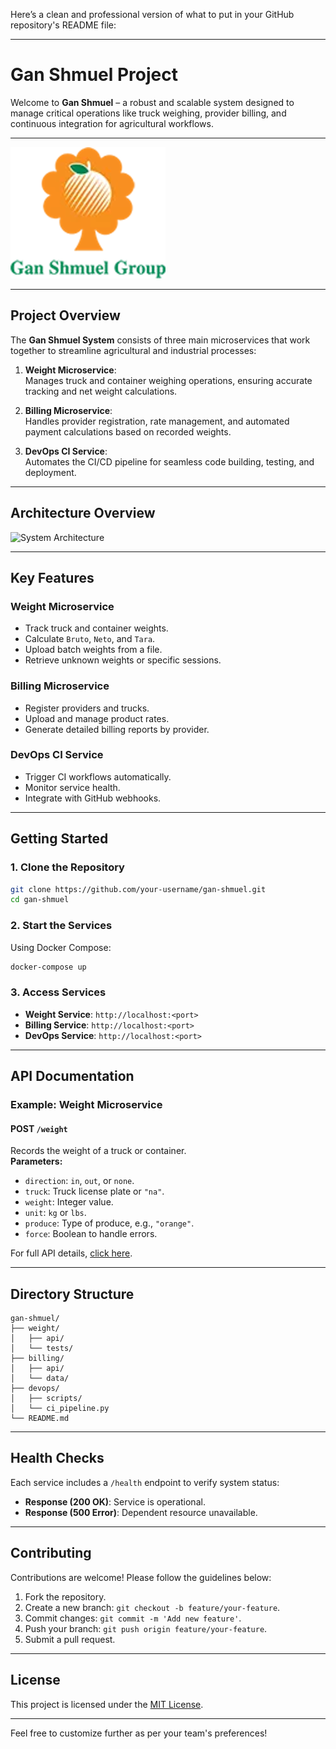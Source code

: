 Here’s a clean and professional version of what to put in your GitHub repository's README file:

---

# **Gan Shmuel Project**

Welcome to **Gan Shmuel** – a robust and scalable system designed to manage critical operations like truck weighing, provider billing, and continuous integration for agricultural workflows.

---

![Gan Shmuel Logo](images/logo.png "Gan Shmuel - Best Company")

---

## **Project Overview**

The **Gan Shmuel System** consists of three main microservices that work together to streamline agricultural and industrial processes:

1. **Weight Microservice**:  
   Manages truck and container weighing operations, ensuring accurate tracking and net weight calculations.

2. **Billing Microservice**:  
   Handles provider registration, rate management, and automated payment calculations based on recorded weights.

3. **DevOps CI Service**:  
   Automates the CI/CD pipeline for seamless code building, testing, and deployment.

---

## **Architecture Overview**

![System Architecture](https://trello.com/1/cards/673538a78927a4fe15d82ef5/attachments/673538b92027794208fc58e9/download/BC28C6FC-3680-4B46-8B4B-708C88A74374.jpeg "API Architecture")

---

## **Key Features**

### **Weight Microservice**
- Track truck and container weights.
- Calculate `Bruto`, `Neto`, and `Tara`.
- Upload batch weights from a file.
- Retrieve unknown weights or specific sessions.

### **Billing Microservice**
- Register providers and trucks.
- Upload and manage product rates.
- Generate detailed billing reports by provider.

### **DevOps CI Service**
- Trigger CI workflows automatically.
- Monitor service health.
- Integrate with GitHub webhooks.

---

## **Getting Started**

### **1. Clone the Repository**

```bash
git clone https://github.com/your-username/gan-shmuel.git
cd gan-shmuel
```

### **2. Start the Services**

Using Docker Compose:
```bash
docker-compose up
```

### **3. Access Services**
- **Weight Service**: `http://localhost:<port>`
- **Billing Service**: `http://localhost:<port>`
- **DevOps Service**: `http://localhost:<port>`

---

## **API Documentation**

### Example: **Weight Microservice**
#### POST `/weight`
Records the weight of a truck or container.  
**Parameters:**
- `direction`: `in`, `out`, or `none`.
- `truck`: Truck license plate or `"na"`.
- `weight`: Integer value.
- `unit`: `kg` or `lbs`.
- `produce`: Type of produce, e.g., `"orange"`.
- `force`: Boolean to handle errors.

For full API details, [click here](API_DOCUMENTATION.md).

---

## **Directory Structure**

```plaintext
gan-shmuel/
├── weight/
│   ├── api/
│   └── tests/
├── billing/
│   ├── api/
│   └── data/
├── devops/
│   ├── scripts/
│   └── ci_pipeline.py
└── README.md
```

---

## **Health Checks**

Each service includes a `/health` endpoint to verify system status:
- **Response (200 OK)**: Service is operational.
- **Response (500 Error)**: Dependent resource unavailable.

---

## **Contributing**

Contributions are welcome! Please follow the guidelines below:
1. Fork the repository.
2. Create a new branch: `git checkout -b feature/your-feature`.
3. Commit changes: `git commit -m 'Add new feature'`.
4. Push your branch: `git push origin feature/your-feature`.
5. Submit a pull request.

---

## **License**

This project is licensed under the [MIT License](LICENSE).

---

Feel free to customize further as per your team's preferences!